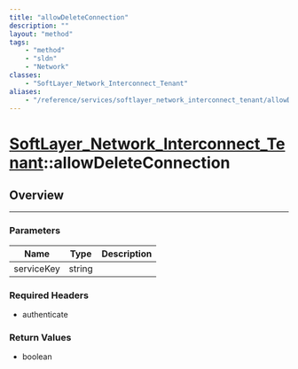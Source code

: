 ```yaml
---
title: "allowDeleteConnection"
description: ""
layout: "method"
tags:
    - "method"
    - "sldn"
    - "Network"
classes:
    - "SoftLayer_Network_Interconnect_Tenant"
aliases:
    - "/reference/services/softlayer_network_interconnect_tenant/allowDeleteConnection"
---
```

# [SoftLayer_Network_Interconnect_Tenant](/reference/services/SoftLayer_Network_Interconnect_Tenant)::allowDeleteConnection




## Overview 


-----

### Parameters 
|Name | Type | Description |
| --- | --- | --- |
|serviceKey| string| |


### Required Headers
* authenticate


### Return Values
* boolean




